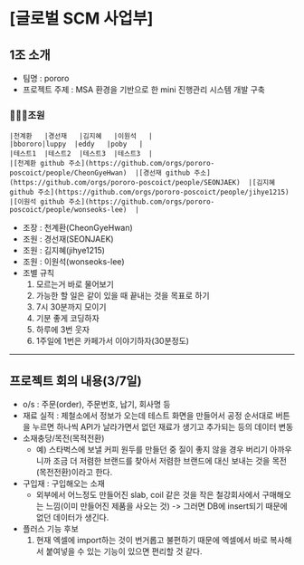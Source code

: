 # [글로벌 SCM 사업부]

## 1조 소개
+ 팀명 : pororo
+ 프로젝트 주제 : MSA 환경을 기반으로 한 mini 진행관리 시스템 개발 구축
### 👨‍👦‍👦조원
	|천계환   |경선재   |김지혜   |이원석   |
	|bbororo|luppy  |eddy   |poby   |
	|테스트1  |테스트2  |테스트3  |테스트3  |
	|[천계환 github 주소](https://github.com/orgs/pororo-poscoict/people/CheonGyeHwan)  |[경선재 github 주소](https://github.com/orgs/pororo-poscoict/people/SEONJAEK)  |[김지혜 github 주소](https://github.com/orgs/pororo-poscoict/people/jihye1215)  |[이원석 github 주소](https://github.com/orgs/pororo-poscoict/people/wonseoks-lee)  |‍
   + 조장 : 천계환(CheonGyeHwan)
   + 조원 : 경선재(SEONJAEK)
   + 조원 : 김지혜(jihye1215)
   + 조원 : 이원석(wonseoks-lee)
+ 조별 규칙
   1. 모르는거 바로 물어보기
   2. 가능한 할 일은 같이 있을 때 끝내는 것을 목표로 하기
   3. 7시 30분까지 모이기‍
   4. 기분 좋게 코딩하자
   5. 하루에 3번 웃자
   6. 1주일에 1번은 카페가서 이야기하자(30분정도)
   
--------------------------------------------------------------------
## 프로젝트 회의 내용(3/7일)
+ o/s : 주문(order), 주문번호, 납기, 회사명 등
+ 재료 실적 : 제철소에서 정보가 오는데 테스트 화면을 만들어서 공정 순서대로 버튼을 누르면 하나씩 API가 날라가면서 없던 재료가 생기고 추가되는 등의 데이터 변동
+ 소재충당/목전(목적전환) 
   + 예) 스타벅스에 보낼 커피 원두를 만들던 중 질이 좋지 않을 경우 버리기 아까우니까 조금 더 저렴한 브랜드를 찾아서 저렴한 브랜드에 대신 보내는 것을 목전(목전전환)이라고 한다.
+ 구입재 : 구입해오는 소재
   + 외부에서 어느정도 만들어진 slab, coil 같은 것을 작은 철강회사에서 구매해오는 느낌(이미 만들어진 제품을 사오는 것)
   -> 그러면 DB에 insert되기 때문에 없던 데이터가 생긴다.
+ 플러스 기능 후보
   1. 현재 엑셀에 import하는 것이 번거롭고 불편하기 때문에 엑셀에서 바로 복사해서 붙여넣을 수 있는 기능이 있으면 편리할 것 같다.